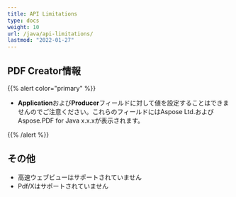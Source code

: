 ```yaml
---
title: API Limitations
type: docs
weight: 10
url: /java/api-limitations/
lastmod: "2022-01-27"
---
```


## PDF Creator情報

{{% alert color="primary" %}}

- **Application**および**Producer**フィールドに対して値を設定することはできませんのでご注意ください。これらのフィールドにはAspose Ltd.およびAspose.PDF for Java x.x.xが表示されます。

{{% /alert %}}

## その他

- 高速ウェブビューはサポートされていません
- Pdf/Xはサポートされていません